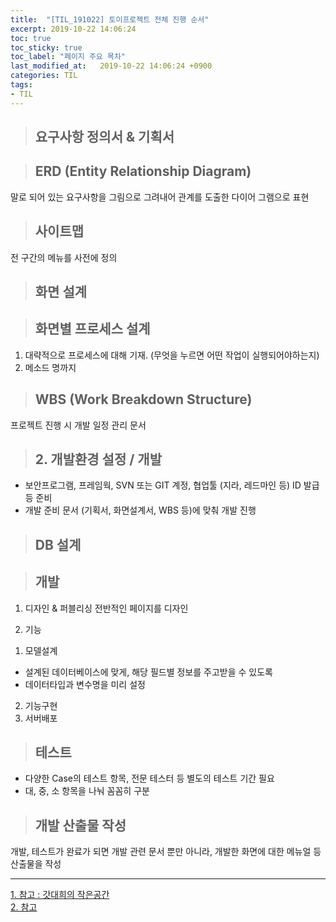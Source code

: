 ```yaml
---
title:  "[TIL_191022] 토이프로젝트 전체 진행 순서"
excerpt: 2019-10-22 14:06:24
toc: true
toc_sticky: true
toc_label: "페이지 주요 목차"
last_modified_at:   2019-10-22 14:06:24 +0900
categories: TIL
tags:
- TIL
---
```

>## 요구사항 정의서 & 기획서


>## ERD (Entity Relationship Diagram)

말로 되어 있는 요구사항을 그림으로 그려내어 관계를 도출한 다이어 그램으로 표현


>## 사이트맵

전 구간의 메뉴를 사전에 정의


>## 화면 설계


>## 화면별 프로세스 설계

1. 대략적으로 프로세스에 대해 기재. (무엇을 누르면 어떤 작업이 실행되어야하는지)
2. 메소드 명까지


>## WBS (Work Breakdown Structure)

프로젝트 진행 시 개발 일정 관리 문서

>## 2. 개발환경 설정 / 개발

- 보안프로그램, 프레임웍, SVN 또는 GIT 계정, 협업툴 (지라, 레드마인 등) ID 발급 등 준비
- 개발 준비 문서 (기획서, 화면설계서, WBS 등)에 맞춰 개발 진행


>## DB 설계


>## 개발

1. 디자인 & 퍼블리싱
전반적인 페이지를 디자인

2. 기능
 1) 모델설계
 - 설계된 데이터베이스에 맞게, 해당 필드별 정보를 주고받을 수 있도록
 - 데이터타입과 변수명을 미리 설정

 2) 기능구현
 3) 서버배포

>## 테스트

- 다양한 Case의 테스트 항목, 전문 테스터 등 별도의 테스트 기간 필요
- 대, 중, 소 항목을 나눠 꼼꼼히 구분

>## 개발 산출물 작성

개발, 테스트가 완료가 되면 개발 관련 문서 뿐만 아니라, 개발한 화면에 대한 메뉴얼 등 산출물을 작성


---

[1. 참고 : 갓대희의 작은공간](https://goddaehee.tistory.com/122?category=281064)  
[2. 참고](http://fureweb.com/web-development-process-from-planning-to-deploy/)

